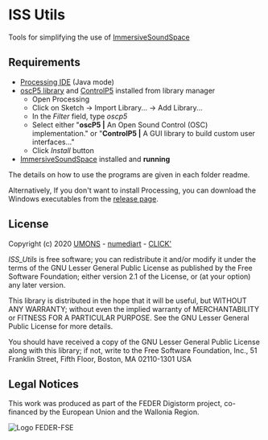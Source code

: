 # ISS Utils
Tools for simplifying the use of [ImmersiveSoundSpace](https://github.com/numediart/ImmersiveSoundSpace)

## Requirements
- [Processing IDE](https://processing.org/download/) (Java mode)
- [oscP5 library](https://github.com/sojamo/oscp5) and [ControlP5](https://github.com/sojamo/controlp5/) installed from library manager
    - Open Processing
    - Click on Sketch -> Import Library... -> Add Library...
    - In the *Filter* field, type *oscp5*
    - Select either "**oscP5 |** An Open Sound Control (OSC) implementation." or "**ControlP5 |** A GUI library to build custom user interfaces..."
    - Click *Install* button
- [ImmersiveSoundSpace](https://github.com/numediart/ImmersiveSoundSpace) installed and **running**

The details on how to use the programs are given in each folder readme.

Alternatively, If you don't want to install Processing, you can download the Windows executables from the [release page]().

## License
Copyright (c) 2020 [UMONS](https://web.umons.ac.be/en/) - [numediart](https://web.umons.ac.be/numediart/fr/accueil/) - [CLICK'](http://www.clicklivinglab.org/)
 
*ISS_Utils* is free software; you can redistribute it and/or
modify it under the terms of the GNU Lesser General Public
License as published by the Free Software Foundation; either
version 2.1 of the License, or (at your option) any later version.

This library is distributed in the hope that it will be useful,
but WITHOUT ANY WARRANTY; without even the implied warranty of
MERCHANTABILITY or FITNESS FOR A PARTICULAR PURPOSE.  See the GNU
Lesser General Public License for more details.

You should have received a copy of the GNU Lesser General Public
License along with this library; if not, write to the Free Software
Foundation, Inc., 51 Franklin Street, Fifth Floor, Boston, MA  02110-1301  USA

## Legal Notices
This work was produced as part of the FEDER Digistorm project, co-financed by the European Union and the Wallonia Region.

![Logo FEDER-FSE](https://www.enmieux.be/sites/all/themes/enmieux_theme/img/logo-feder-fse.png)
